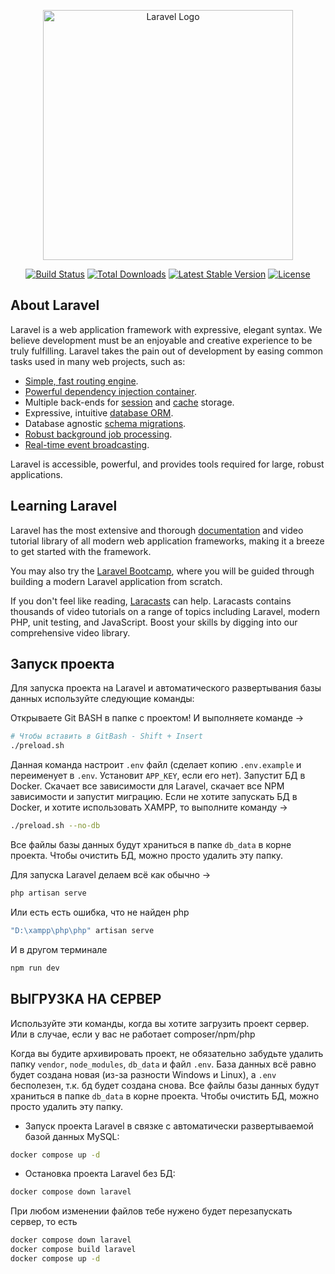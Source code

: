 <p align="center"><a href="https://laravel.com" target="_blank"><img src="https://raw.githubusercontent.com/laravel/art/master/logo-lockup/5%20SVG/2%20CMYK/1%20Full%20Color/laravel-logolockup-cmyk-red.svg" width="400" alt="Laravel Logo"></a></p>

<p align="center">
<a href="https://github.com/laravel/framework/actions"><img src="https://github.com/laravel/framework/workflows/tests/badge.svg" alt="Build Status"></a>
<a href="https://packagist.org/packages/laravel/framework"><img src="https://img.shields.io/packagist/dt/laravel/framework" alt="Total Downloads"></a>
<a href="https://packagist.org/packages/laravel/framework"><img src="https://img.shields.io/packagist/v/laravel/framework" alt="Latest Stable Version"></a>
<a href="https://packagist.org/packages/laravel/framework"><img src="https://img.shields.io/packagist/l/laravel/framework" alt="License"></a>
</p>

## About Laravel

Laravel is a web application framework with expressive, elegant syntax. We believe development must be an enjoyable and creative experience to be truly fulfilling. Laravel takes the pain out of development by easing common tasks used in many web projects, such as:

- [Simple, fast routing engine](https://laravel.com/docs/routing).
- [Powerful dependency injection container](https://laravel.com/docs/container).
- Multiple back-ends for [session](https://laravel.com/docs/session) and [cache](https://laravel.com/docs/cache) storage.
- Expressive, intuitive [database ORM](https://laravel.com/docs/eloquent).
- Database agnostic [schema migrations](https://laravel.com/docs/migrations).
- [Robust background job processing](https://laravel.com/docs/queues).
- [Real-time event broadcasting](https://laravel.com/docs/broadcasting).

Laravel is accessible, powerful, and provides tools required for large, robust applications.

## Learning Laravel

Laravel has the most extensive and thorough [documentation](https://laravel.com/docs) and video tutorial library of all modern web application frameworks, making it a breeze to get started with the framework.

You may also try the [Laravel Bootcamp](https://bootcamp.laravel.com), where you will be guided through building a modern Laravel application from scratch.

If you don't feel like reading, [Laracasts](https://laracasts.com) can help. Laracasts contains thousands of video tutorials on a range of topics including Laravel, modern PHP, unit testing, and JavaScript. Boost your skills by digging into our comprehensive video library.

## Запуск проекта
Для запуска проекта на Laravel и автоматического развертывания базы данных используйте следующие команды:

Открываете Git BASH в папке с проектом! И выполняете командe ->
```sh
# Чтобы вставить в GitBash - Shift + Insert
./preload.sh
```
Данная команда настроит `.env` файл (сделает копию `.env.example` и переименует в `.env`. Установит `APP_KEY`, если его нет). Запустит БД в Docker. Скачает все зависимости для Laravel, скачает все NPM зависимости и запустит миграцию.
Eсли не хотите запускать БД в Docker, и хотите использовать XAMPP, то выполните команду ->
```sh
./preload.sh --no-db
```


Все файлы базы данных будут храниться в папке `db_data` в корне проекта. Чтобы очистить БД, можно просто удалить эту папку.

Для запуска Laravel делаем всё как обычно -> 
```sh
php artisan serve
```
Или есть есть ошибка, что не найден php
```sh
"D:\xampp\php\php" artisan serve
```

И в другом терминале
```sh
npm run dev
```

## ВЫГРУЗКА НА СЕРВЕР
Используйте эти команды, когда вы хотите загрузить проект сервер. Или в случае, если у вас не работает composer/npm/php

Когда вы будите архивировать проект, не обязательно забудьте удалить папку `vendor`, `node_modules`, `db_data` и файл `.env`. База данных всё равно будет создана новая (из-за разности Windows и Linux), а `.env` бесполезен, т.к. бд будет создана снова.
Все файлы базы данных будут храниться в папке `db_data` в корне проекта. Чтобы очистить БД, можно просто удалить эту папку.
- Запуск проекта Laravel в связке с автоматически развертываемой базой данных MySQL:
```sh
docker compose up -d
```
- Остановка проекта Laravel без БД:
```sh
docker compose down laravel
```

При любом изменении файлов тебе нужено будет перезапускать сервер, то есть
```sh
docker compose down laravel
docker compose build laravel
docker compose up -d
```
